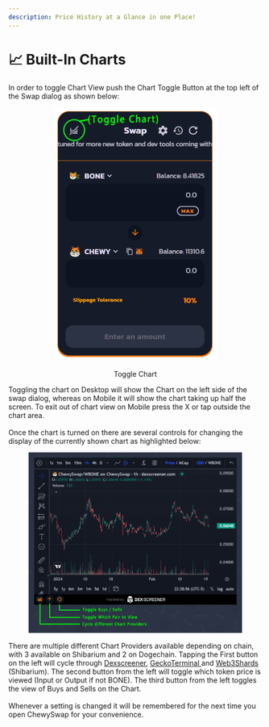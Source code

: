 ```yaml
---
description: Price History at a Glance in one Place!
---
```


# 📈 Built-In Charts

In order to toggle Chart View push the Chart Toggle Button at the top left of the Swap dialog as shown below:

<div align="center"><figure><img src="../../.gitbook/assets/ToggleChart (1).png" alt="" width="325"><figcaption><p>Toggle Chart</p></figcaption></figure></div>

Toggling the chart on Desktop will show the Chart on the left side of the swap dialog, whereas on Mobile it will show the chart taking up half the screen. To exit out of chart view on Mobile press the X or tap outside the chart area.\
\
Once the chart is turned on there are several controls for changing the display of the currently shown chart as highlighted below:

<figure><img src="../../.gitbook/assets/image (1) (1) (1) (1) (1).png" alt=""><figcaption></figcaption></figure>

There are multiple different Chart Providers available depending on chain, with 3 available on Shibarium and 2 on Dogechain. Tapping the First button on the left will cycle through [Dexscreener](https://dexscreener.com/shibarium), [GeckoTerminal ](https://www.geckoterminal.com/shibarium/chewyswap/pools)and [Web3Shards ](https://web3shards.io/)(Shibarium). The second button from the left will toggle which token price is viewed (Input or Output if not BONE). The third button from the left toggles the view of Buys and Sells on the Chart.\
\
Whenever a setting is changed it will be remembered for the next time you open ChewySwap for your convenience.&#x20;
